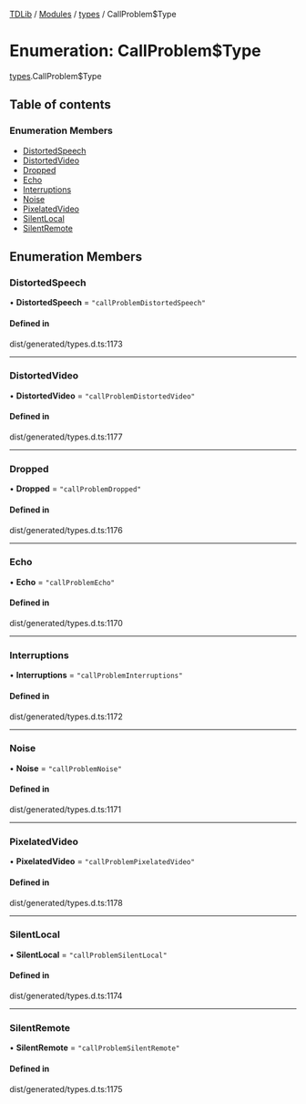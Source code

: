 [TDLib](../README.md) / [Modules](../modules.md) / [types](../modules/types.md) / CallProblem$Type

# Enumeration: CallProblem$Type

[types](../modules/types.md).CallProblem$Type

## Table of contents

### Enumeration Members

- [DistortedSpeech](types.CallProblem_Type.md#distortedspeech)
- [DistortedVideo](types.CallProblem_Type.md#distortedvideo)
- [Dropped](types.CallProblem_Type.md#dropped)
- [Echo](types.CallProblem_Type.md#echo)
- [Interruptions](types.CallProblem_Type.md#interruptions)
- [Noise](types.CallProblem_Type.md#noise)
- [PixelatedVideo](types.CallProblem_Type.md#pixelatedvideo)
- [SilentLocal](types.CallProblem_Type.md#silentlocal)
- [SilentRemote](types.CallProblem_Type.md#silentremote)

## Enumeration Members

### DistortedSpeech

• **DistortedSpeech** = ``"callProblemDistortedSpeech"``

#### Defined in

dist/generated/types.d.ts:1173

___

### DistortedVideo

• **DistortedVideo** = ``"callProblemDistortedVideo"``

#### Defined in

dist/generated/types.d.ts:1177

___

### Dropped

• **Dropped** = ``"callProblemDropped"``

#### Defined in

dist/generated/types.d.ts:1176

___

### Echo

• **Echo** = ``"callProblemEcho"``

#### Defined in

dist/generated/types.d.ts:1170

___

### Interruptions

• **Interruptions** = ``"callProblemInterruptions"``

#### Defined in

dist/generated/types.d.ts:1172

___

### Noise

• **Noise** = ``"callProblemNoise"``

#### Defined in

dist/generated/types.d.ts:1171

___

### PixelatedVideo

• **PixelatedVideo** = ``"callProblemPixelatedVideo"``

#### Defined in

dist/generated/types.d.ts:1178

___

### SilentLocal

• **SilentLocal** = ``"callProblemSilentLocal"``

#### Defined in

dist/generated/types.d.ts:1174

___

### SilentRemote

• **SilentRemote** = ``"callProblemSilentRemote"``

#### Defined in

dist/generated/types.d.ts:1175
